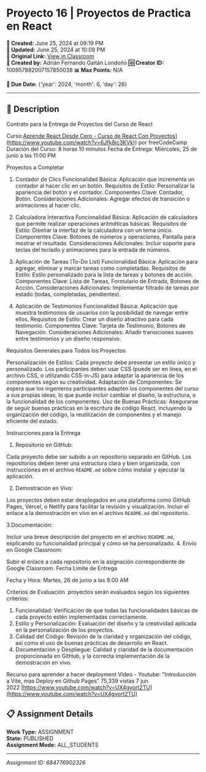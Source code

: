 # Proyecto 16 | Proyectos de Practica en React

**📅 Created:** June 25, 2024 at 09:19 PM  
**📅 Updated:** June 25, 2024 at 10:09 PM  
**🔗 Original Link:** [View in Classroom](https://classroom.google.com/c/Njk1MDgxNzAyMTIx/a/Njg0Nzc2OTAyMzI2/details)  
**👤 Created by:** Adrián Fernando Gaitán Londoño
**🆔 Creator ID:** 100957882007157850038
**📊 Max Points:** N/A  

**📅 Due Date:** {'year': 2024, 'month': 6, 'day': 26}

---

## 📝 Description

Contrato para la Entrega de Proyectos del Curso de React

Curso:[Aprende React Desde Cero - Curso de React Con Proyectos]([https://www.youtube.com/watch?v=6Jfk8ic3KVk)](https://www.youtube.com/watch?v=6Jfk8ic3KVk)) por freeCodeCamp
Duración del Curso: 8 horas 10 minutos
Fecha de Entrega: Miércoles, 25 de junio a las 11:00 PM

Proyectos a Completar

1. Contador de Clics
Funcionalidad Básica: Aplicación que incrementa un contador al hacer clic en un botón.
Requisitos de Estilo: Personalizar la apariencia del botón y el contador.
Componentes Clave: Contador, Botón.
Consideraciones Adicionales: Agregar efectos de transición o animaciones al hacer clic.

2. Calculadora Interactiva
Funcionalidad Básica: Aplicación de calculadora que permite realizar operaciones aritméticas básicas.
Requisitos de Estilo: Diseñar la interfaz de la calculadora con un tema único.
Componentes Clave: Botones de números y operaciones, Pantalla para mostrar el resultado.
Consideraciones Adicionales: Incluir soporte para teclas del teclado y animaciones para la entrada de números.

3. Aplicación de Tareas (To-Do List)
Funcionalidad Básica: Aplicación para agregar, eliminar y marcar tareas como completadas.
Requisitos de Estilo: Estilo personalizado para la lista de tareas y botones de acción.
Componentes Clave: Lista de Tareas, Formulario de Entrada, Botones de Acción.
Consideraciones Adicionales: Implementar filtrado de tareas por estado (todas, completadas, pendientes).

4. Aplicación de Testimonios
Funcionalidad Básica: Aplicación que muestra testimonios de usuarios con la posibilidad de navegar entre ellos.
Requisitos de Estilo: Crear un diseño atractivo para cada testimonio.
Componentes Clave: Tarjeta de Testimonio, Botones de Navegación.
Consideraciones Adicionales: Añadir transiciones suaves entre testimonios y un diseño responsivo.

Requisitos Generales para Todos los Proyectos

Personalización de Estilos: Cada proyecto debe presentar un estilo único y personalizado. Los participantes deben usar CSS (puede ser en línea, en el archivo CSS, o utilizando CSS-in-JS) para adaptar la apariencia de los componentes según su creatividad.
Adaptación de Componentes: Se espera que los ingenieros participantes adapten los componentes del curso a sus propias ideas, lo que puede incluir cambiar el diseño, la estructura, o la funcionalidad de los componentes.
Uso de Buenas Prácticas: Asegurarse de seguir buenas prácticas en la escritura de código React, incluyendo la organización del código, la reutilización de componentes y el manejo eficiente del estado.

Instrucciones para la Entrega

1. Repositorio en GitHub:

Cada proyecto debe ser subido a un repositorio separado en GitHub.
Los repositorios deben tener una estructura clara y bien organizada, con instrucciones en el archivo `README.md` sobre cómo instalar y ejecutar la aplicación.

2. Demostración en Vivo:

Los proyectos deben estar desplegados en una plataforma como GitHub Pages, Vercel, o Netlify para facilitar la revisión y visualización.
Incluir el enlace a la demostración en vivo en el archivo `README.md` del repositorio.

3.Documentación:

Incluir una breve descripción del proyecto en el archivo `README.md`, explicando su funcionalidad principal y cómo se ha personalizado.
4. Envío en Google Classroom:

Subir el enlace a cada repositorio en la asignación correspondiente de Google Classroom.
Fecha Límite de Entrega

Fecha y Hora: Martes, 26 de junio a las 9:00 AM

Criterios de Evaluación 
proyectos serán evaluados según los siguientes criterios:

1. Funcionalidad: Verificación de que todas las funcionalidades básicas de cada proyecto estén implementadas correctamente.
2. Estilo y Personalización: Evaluación del diseño y la creatividad aplicada en la personalización de los proyectos.
3. Calidad del Código: Revisión de la claridad y organización del código, así como el uso de buenas prácticas de desarrollo en React.
4. Documentación y Despliegue: Calidad y claridad de la documentación proporcionada en GitHub, y la correcta implementación de la demostración en vivo.




Recurso para aprender a hacer deployment
Video - Youtube: "Introducción a Vite, mas Deploy en Github Pages" 75,339 vistas  7 jun 2022 [https://www.youtube.com/watch?v=UX4gvort2TU](https://www.youtube.com/watch?v=UX4gvort2TU)



## 📋 Assignment Details

**Work Type:** ASSIGNMENT  
**State:** PUBLISHED  
**Assignment Mode:** ALL_STUDENTS

---

*Assignment ID: 684776902326*
